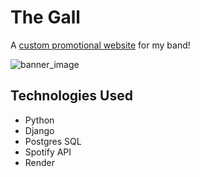 # The Gall
A [custom promotional website](https://the-gall.onrender.com/) for my band!

![banner_image](https://i.imgur.com/nwesRNm.png)

## Technologies Used
* Python
* Django
* Postgres SQL
* Spotify API
* Render